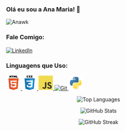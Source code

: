 ### Olá eu sou a Ana Maria! 👋

<p align="left"> <img src="https://komarev.com/ghpvc/?username=Anawk&label=Profile%20views&color=0e75b6&style=flat" alt="Anawk" /> </p>

<h3 align="left">Fale Comigo:</h3>
<p align="left">
  <a href="https://www.linkedin.com/in/anamaria-costalima/" target="_blank"><img align="center" src="https://raw.githubusercontent.com/rahuldkjain/github-profile-readme-generator/master/src/images/icons/Social/linked-in-alt.svg" alt="LinkedIn" height="30" width="40" /></a>
</p>

<h3 align="left">Linguagens que Uso:</h3>
<p align="left">
  <a href="https://www.w3.org/html/" target="_blank"> <img src="https://raw.githubusercontent.com/devicons/devicon/master/icons/html5/html5-original-wordmark.svg" alt="HTML5" width="40" height="40"/> </a>
  <a href="https://www.w3schools.com/css/" target="_blank"> <img src="https://raw.githubusercontent.com/devicons/devicon/master/icons/css3/css3-original-wordmark.svg" alt="CSS3" width="40" height="40"/> </a>
  <a href="https://developer.mozilla.org/en-US/docs/Web/JavaScript" target="_blank"> <img src="https://raw.githubusercontent.com/devicons/devicon/master/icons/javascript/javascript-original.svg" alt="JavaScript" width="40" height="40"/> </a>
  <a href="https://git-scm.com/" target="_blank"> <img src="https://www.vectorlogo.zone/logos/git-scm/git-scm-icon.svg" alt="Git" width="40" height="40"/> </a>
  <a href="https://www.python.org" target="_blank"> <img src="https://raw.githubusercontent.com/devicons/devicon/master/icons/python/python-original.svg" alt="Python" width="40" height="40"/> </a>
</p>

<p align="center">
  <img src="https://github-readme-stats.vercel.app/api/top-langs/?username=Anawk&layout=compact" alt="Top Languages" />
</p>

<p align="center">
  <img src="https://github-readme-stats.vercel.app/api?username=Anawk&show_icons=true" alt="GitHub Stats" />
</p>

<p align="center">
  <img src="https://github-readme-streak-stats.herokuapp.com/?user=Anawk" alt="GitHub Streak" />
</p>
